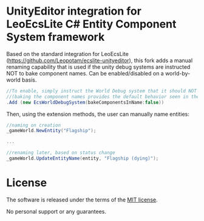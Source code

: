 # UnityEditor integration for LeoEcsLite C# Entity Component System framework

Based on the standard integration for LeoEcsLite (https://github.com/Leopotam/ecslite-unityeditor), this fork adds a manual renaming capability that is used if the unity debug systems are instructed NOT to bake component names.  Can be enabled/disabled on a world-by-world basis.

```cs
//To enable, simply instruct the World Debug system that it should NOT bake components into the name
//(baking the component names provides the default behavior seen in the original unityeditor integration.
.Add (new EcsWorldDebugSystem(bakeComponentsInName:false))
```

Then, using the extension methods, the user can manually name entities:
```cs
//naming on creation
_gameWorld.NewEntity("Flagship");

...

//renaming later, based on status change
_gameWorld.UpdateEntityName(entity, "Flagship (dying)");
```


# License
The software is released under the terms of the [MIT license](./LICENSE.md).

No personal support or any guarantees.
